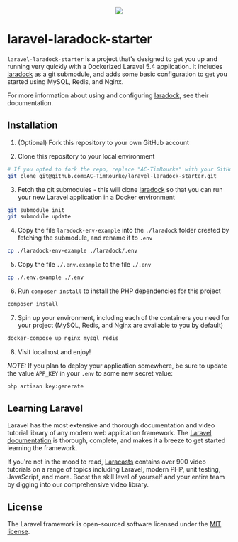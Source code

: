 <p align="center"><img src="https://laravel.com/assets/img/components/logo-laravel.svg"></p>

# laravel-laradock-starter

`laravel-laradock-starter` is a project that's designed to get you up and running very quickly with a Dockerized Laravel 5.4 application. It includes [laradock](https://laradock.io) as a git submodule, and adds some basic configuration to get you started using MySQL, Redis, and Nginx.

For more information about using and configuring [laradock](https://laradock.io), see their documentation.

## Installation

1. (Optional) Fork this repository to your own GitHub account

2. Clone this repository to your local environment

```bash
# If you opted to fork the repo, replace "AC-TimRourke" with your GitHub username
git clone git@github.com:AC-TimRourke/laravel-laradock-starter.git
```

3. Fetch the git submodules - this will clone [laradock](https://laradock.io) so that you can run your new Laravel application in a Docker environment

```bash
git submodule init
git submodule update
```

4. Copy the file `laradock-env-example` into the `./laradock` folder created by fetching the submodule, and rename it to `.env`

```bash
cp ./laradock-env-example ./laradock/.env
```

5. Copy the file `./.env.example` to the file `./.env`

```bash
cp ./.env.example ./.env
```

6. Run `composer install` to install the PHP dependencies for this project

```bash
composer install
```

7. Spin up your environment, including each of the containers you need for your project (MySQL, Redis, and Nginx are available to you by default)

```bash
docker-compose up nginx mysql redis
```

8. Visit localhost and enjoy!

*NOTE:* If you plan to deploy your application somewhere, be sure to update the value `APP_KEY` in your `.env` to some new secret value:

```bash
php artisan key:generate
```

## Learning Laravel

Laravel has the most extensive and thorough documentation and video tutorial library of any modern web application framework. The [Laravel documentation](https://laravel.com/docs) is thorough, complete, and makes it a breeze to get started learning the framework.

If you're not in the mood to read, [Laracasts](https://laracasts.com) contains over 900 video tutorials on a range of topics including Laravel, modern PHP, unit testing, JavaScript, and more. Boost the skill level of yourself and your entire team by digging into our comprehensive video library.

## License

The Laravel framework is open-sourced software licensed under the [MIT license](http://opensource.org/licenses/MIT).
